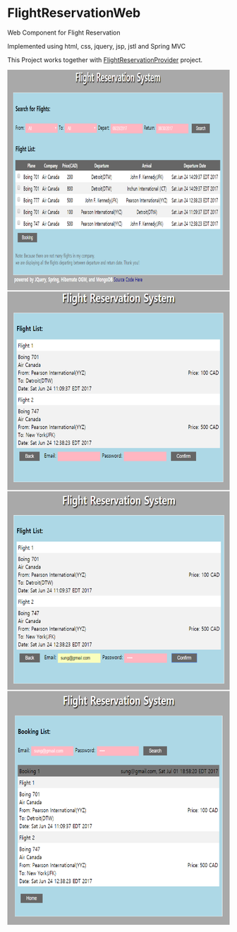 # FlightReservationWeb
Web Component for Flight Reservation 

Implemented using html, css, jquery, jsp, jstl and Spring MVC

This Project works together with <a href="https://github.com/JamesSung/FlightReservationProvider">FlightReservationProvider</a> project.


<img src="https://github.com/JamesSung/FlightReservationWeb/blob/master/flight1.PNG" width="850" height="500">


<img src="https://github.com/JamesSung/FlightReservationWeb/blob/master/flight2.PNG" width="750" height="450">

<img src="https://github.com/JamesSung/FlightReservationWeb/blob/master/flight3.PNG" width="750" height="450">

<img src="https://github.com/JamesSung/FlightReservationWeb/blob/master/flight4.PNG" width="750" height="530">
